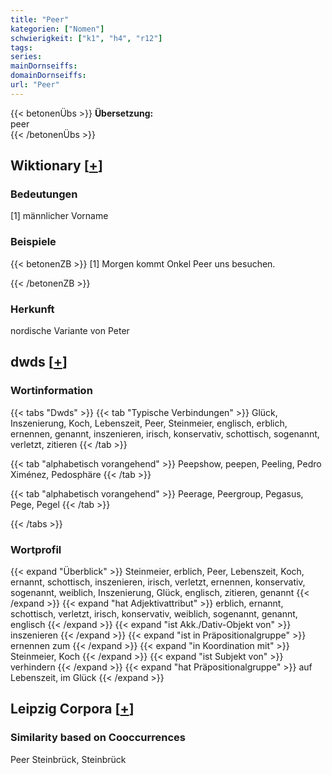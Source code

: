 ```yaml
---
title: "Peer"
kategorien: ["Nomen"]
schwierigkeit: ["k1", "h4", "r12"]
tags:
series:
mainDornseiffs:
domainDornseiffs:
url: "Peer"
---
```


{{< betonenÜbs >}}
**Übersetzung:**  
peer  
{{< /betonenÜbs >}}

## Wiktionary [[+](https://de.wiktionary.org/wiki/Peer)]

### Bedeutungen
[1] männlicher Vorname  

### Beispiele
{{< betonenZB >}}
[1] Morgen kommt Onkel Peer uns besuchen.  

{{< /betonenZB >}}
### Herkunft
nordische Variante von Peter  



## dwds [[+](https://www.dwds.de/wb/Peer)]

### Wortinformation
{{< tabs "Dwds" >}}
{{< tab "Typische Verbindungen" >}}
Glück, Inszenierung, Koch, Lebenszeit, Peer, Steinmeier, englisch, erblich, ernennen, genannt, inszenieren, irisch, konservativ, schottisch, sogenannt, verletzt, zitieren
{{< /tab >}}

{{< tab "alphabetisch vorangehend" >}}
Peepshow, peepen, Peeling, Pedro Ximénez, Pedosphäre
{{< /tab >}}

{{< tab "alphabetisch vorangehend" >}}
Peerage, Peergroup, Pegasus, Pege, Pegel
{{< /tab >}}

{{< /tabs >}}

### Wortprofil
{{< expand "Überblick" >}} Steinmeier, erblich, Peer, Lebenszeit, Koch, ernannt, schottisch, inszenieren, irisch, verletzt, ernennen, konservativ, sogenannt, weiblich, Inszenierung, Glück, englisch, zitieren, genannt {{< /expand >}}
{{< expand "hat Adjektivattribut" >}} erblich, ernannt, schottisch, verletzt, irisch, konservativ, weiblich, sogenannt, genannt, englisch {{< /expand >}}
{{< expand "ist Akk./Dativ-Objekt von" >}} inszenieren {{< /expand >}}
{{< expand "ist in Präpositionalgruppe" >}} ernennen zum {{< /expand >}}
{{< expand "in Koordination mit" >}} Steinmeier, Koch {{< /expand >}}
{{< expand "ist Subjekt von" >}} verhindern {{< /expand >}}
{{< expand "hat Präpositionalgruppe" >}} auf Lebenszeit, im Glück {{< /expand >}}

## Leipzig Corpora [[+](https://corpora.uni-leipzig.de/en/res?word=Peer&corpusId=deu_newscrawl-public_2018)]


### Similarity based on Cooccurrences
Peer Steinbrück, Steinbrück

